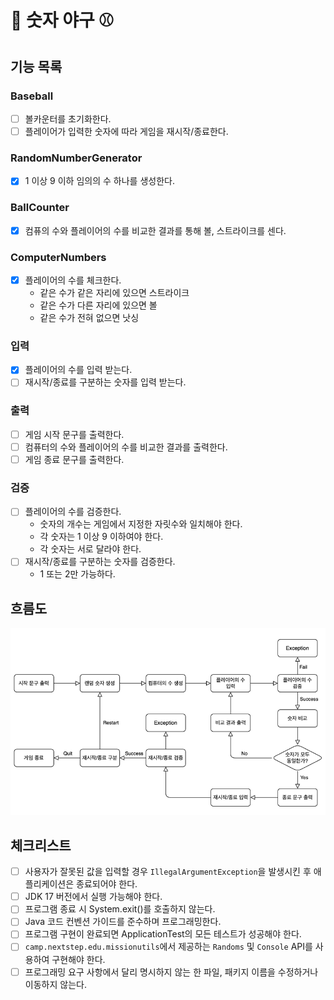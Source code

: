 # 🔢 숫자 야구 ⚾

## 기능 목록

### Baseball
- [ ] 볼카운터를 초기화한다.
- [ ] 플레이어가 입력한 숫자에 따라 게임을 재시작/종료한다.

### RandomNumberGenerator
- [x] 1 이상 9 이하 임의의 수 하나를 생성한다.

### BallCounter
- [x] 컴퓨의 수와 플레이어의 수를 비교한 결과를 통해 볼, 스트라이크를 센다.

### ComputerNumbers
- [x] 플레이어의 수를 체크한다.
  - 같은 수가 같은 자리에 있으면 스트라이크 
  - 같은 수가 다른 자리에 있으면 볼 
  - 같은 수가 전혀 없으면 낫싱

### 입력
- [x] 플레이어의 수를 입력 받는다.
- [ ] 재시작/종료를 구분하는 숫자를 입력 받는다.

### 출력
- [ ] 게임 시작 문구를 출력한다.
- [ ] 컴퓨터의 수와 플레이어의 수를 비교한 결과를 출력한다.
- [ ] 게임 종료 문구를 출력한다.

### 검증
- [ ] 플레이어의 수를 검증한다.
  - 숫자의 개수는 게임에서 지정한 자릿수와 일치해야 한다.
  - 각 숫자는 1 이상 9 이하여야 한다.
  - 각 숫자는 서로 달라야 한다.
- [ ] 재시작/종료를 구분하는 숫자를 검증한다.
  - 1 또는 2만 가능하다.

## 흐름도
<img src="baseball_flow.png">

## 체크리스트
- [ ] 사용자가 잘못된 값을 입력할 경우 `IllegalArgumentException`을 발생시킨 후 애플리케이션은 종료되어야 한다.
- [ ] JDK 17 버전에서 실행 가능해야 한다.
- [ ] 프로그램 종료 시 System.exit()를 호출하지 않는다.
- [ ] Java 코드 컨벤션 가이드를 준수하며 프로그래밍한다.
- [ ] 프로그램 구현이 완료되면 ApplicationTest의 모든 테스트가 성공해야 한다.
- [ ] `camp.nextstep.edu.missionutils`에서 제공하는 `Randoms` 및 `Console` API를 사용하여 구현해야 한다.
- [ ] 프로그래밍 요구 사항에서 달리 명시하지 않는 한 파일, 패키지 이름을 수정하거나 이동하지 않는다.

